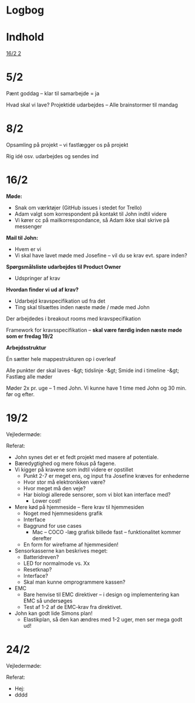 # Logbog

# Indhold

[16/2 2](#_Toc64376677)

# 5/2

Pænt goddag – klar til samarbejde = ja

Hvad skal vi lave? Projektidé udarbejdes – Alle brainstormer til mandag

# 8/2

Opsamling på projekt – vi fastlægger os på projekt

Rig idé osv. udarbejdes og sendes ind

# 16/2

**Møde:**

- Snak om værktøjer (GitHub issues i stedet for Trello)
- Adam valgt som korrespondent på kontakt til John indtil videre
- Vi kører cc på mailkorrespondance, så Adam ikke skal skrive på messenger

**Mail til John:**

- Hvem er vi
- Vi skal have lavet møde med Josefine – vil du se krav evt. spare inden?

**Spørgsmålsliste udarbejdes til Product Owner**

- Udspringer af krav

**Hvordan finder vi ud af krav?**

- Udarbejd kravspecifikation ud fra det
- Ting skal tilsættes inden næste møde / møde med John

Der arbejdedes i breakout rooms med kravspecifikation

Framework for kravsspecifikation – **skal være færdig inden næste møde som er fredag 19/2**

**Arbejdsstruktur**

Én sætter hele mappestrukturen op i overleaf

Alle punkter der skal laves -\&gt; tidslinje -\&gt; Smide ind i timeline -\&gt; Fastlæg alle møder

Møder 2x pr. uge – 1 med John. Vi kunne have 1 time med John og 30 min. før og efter.

# 19/2

Vejledermøde:

Referat:

- John synes det er et fedt projekt med masere af potentiale.
- Bæredygtighed og mere fokus på fagene.
- Vi kigger på kravene som indtil videre er opstillet
  - Punkt 2-7 er meget ens, og input fra Josefine kræves for enhederne
  - Hvor stor må elektronikken være?
  - Hvor meget må den veje?
  - Har biologi allerede sensorer, som vi blot kan interface med?
    - Lower cost!
- Mere kød på hjemmeside – flere krav til hjemmesiden
  - Noget med hjemmesidens grafik
  - Interface
  - Baggrund for use cases
    - Mac – COCO -læg grafisk billede fast – funktionalitet kommer derefter
  - En form for wireframe af hjemmesiden!
- Sensorkasserne kan beskrives meget:
  - Batteridreven?
  - LED for normalmode vs. Xx
  - Resetknap?
  - Interface?
  - Skal man kunne omprogrammere kassen?
- EMC
  - Bare henvise til EMC direktiver – i design og implementering kan EMC så undersøges
  - Test af 1-2 af de EMC-krav fra direktivet.
- John kan godt lide Simons plan!
  - Elastikplan, så den kan ændres med 1-2 uger, men ser mega godt ud!

# 24/2

Vejledermøde:

Referat:

- Hej:
- dddd
